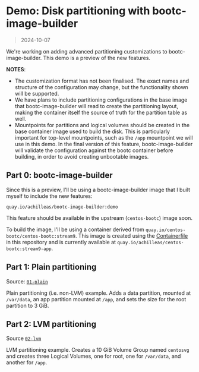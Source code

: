 # Demo: Disk partitioning with bootc-image-builder

> 2024-10-07

We're working on adding advanced partitioning customizations to bootc-image-builder.  This demo is a preview of the new features.

**NOTES**:
- The customization format has not been finalised.  The exact names and structure of the configuration may change, but the functionality shown will be supported.
- We have plans to include partitioning configurations in the base image that bootc-image-builder will read to create the partitioning layout, making the container itself the source of truth for the partition table as well.
- Mountpoints for partitions and logical volumes should be created in the base container image used to build the disk.  This is particularly important for top-level mountpoints, such as the `/app` mountpoint we will use in this demo.  In the final version of this feature, bootc-image-builder will validate the configuration against the bootc container before building, in order to avoid creating unbootable images.

## Part 0: bootc-image-builder

Since this is a preview, I'll be using a bootc-image-builder image that I built myself to include the new features:
```
quay.io/achilleas/bootc-image-builder:demo
```

This feature should be available in the upstream (`centos-bootc`) image soon.

To build the image, I'll be using a container derived from `quay.io/centos-bootc/centos-bootc:stream9`.  This image is created using the [Containerfile](Containerfile) in this repository and is currently available at `quay.io/achilleas/centos-bootc:stream9-app`.

## Part 1: Plain partitioning

Source: [`01-plain`](01-plain)

Plain partitioning (i.e. non-LVM) example.  Adds a data partition, mounted at `/var/data`, an app partition mounted at `/app`, and sets the size for the root partition to 3 GiB.

## Part 2: LVM partitioning

Source [`02-lvm`](02-lvm)

LVM partitioning example.  Creates a 10 GiB Volume Group named `centosvg` and creates three Logical Volumes, one for root, one for `/var/data`, and another for `/app`.
